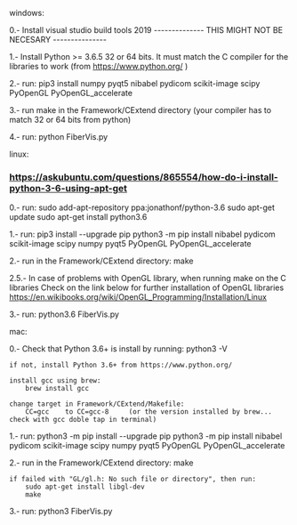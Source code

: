 

windows:

0.- Install visual studio build tools 2019 -------------- THIS MIGHT NOT BE NECESARY ---------------

1.- Install Python >= 3.6.5 32 or 64 bits. It must match the C compiler for the libraries to work (from https://www.python.org/ )

2.- run:
		pip3 install numpy pyqt5 nibabel pydicom scikit-image scipy PyOpenGL PyOpenGL_accelerate

3.- run make in the Framework/CExtend directory (your compiler has to match 32 or 64 bits from python)

4.- run:
		python FiberVis.py

linux:
### https://askubuntu.com/questions/865554/how-do-i-install-python-3-6-using-apt-get ###
0.- run:
		sudo add-apt-repository ppa:jonathonf/python-3.6
		sudo apt-get update
		sudo apt-get install python3.6

1.- run:
		pip3 install --upgrade pip
		python3 -m pip install nibabel pydicom scikit-image scipy numpy pyqt5 PyOpenGL PyOpenGL_accelerate

2.- run in the Framework/CExtend directory:
		make

2.5.- In case of problems with OpenGL library, when running make on the C libraries
		Check on the link below for further installation of OpenGL libraries
		https://en.wikibooks.org/wiki/OpenGL_Programming/Installation/Linux

3.- run:
		python3.6 FiberVis.py

mac:

0.- Check that Python 3.6+ is install by running:
		python3 -V

	if not, install Python 3.6+ from https://www.python.org/

	install gcc using brew:
		brew install gcc

	change target in Framework/CExtend/Makefile:
		CC=gcc    to CC=gcc-8     (or the version installed by brew... check with gcc doble tap in terminal)

1.- run:
		python3 -m pip install --upgrade pip
		python3 -m pip install nibabel pydicom scikit-image scipy numpy pyqt5 PyOpenGL PyOpenGL_accelerate

2.- run in the Framework/CExtend directory:
		make

	if failed with "GL/gl.h: No such file or directory", then run:
		sudo apt-get install libgl-dev
		make

3.- run:
		python3 FiberVis.py
